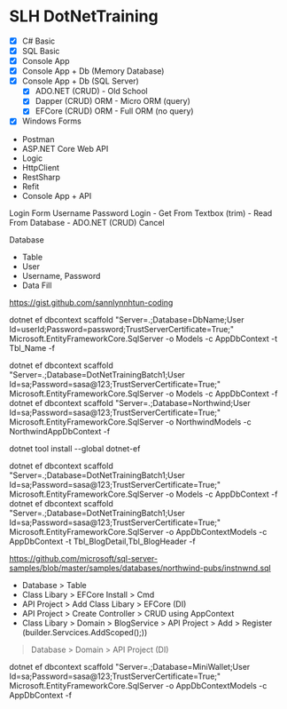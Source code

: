 # SLH DotNetTraining

- [x] C# Basic
- [x] SQL Basic
- [x] Console App
- [x] Console App + Db (Memory Database)
- [x] Console App + Db (SQL Server) 
	- [x] ADO.NET (CRUD) - Old School
	- [x] Dapper (CRUD) ORM - Micro ORM (query)
	- [x] EFCore (CRUD) ORM - Full ORM (no query)
- [x] Windows Forms
- Postman
- ASP.NET Core Web API
- Logic
- HttpClient
- RestSharp
- Refit
- Console App + API

Login Form
Username
Password
Login
	- Get From Textbox (trim)
	- Read From Database
	- ADO.NET (CRUD)
Cancel

Database
- Table
- User
- Username, Password
- Data Fill

https://gist.github.com/sannlynnhtun-coding

dotnet ef dbcontext scaffold "Server=.;Database=DbName;User Id=userId;Password=password;TrustServerCertificate=True;" Microsoft.EntityFrameworkCore.SqlServer -o Models -c AppDbContext -t Tbl_Name -f

dotnet ef dbcontext scaffold "Server=.;Database=DotNetTrainingBatch1;User Id=sa;Password=sasa@123;TrustServerCertificate=True;" Microsoft.EntityFrameworkCore.SqlServer -o Models -c AppDbContext -f
dotnet ef dbcontext scaffold "Server=.;Database=Northwind;User Id=sa;Password=sasa@123;TrustServerCertificate=True;" Microsoft.EntityFrameworkCore.SqlServer -o NorthwindModels -c NorthwindAppDbContext -f


dotnet tool install --global dotnet-ef

dotnet ef dbcontext scaffold "Server=.;Database=DotNetTrainingBatch1;User Id=sa;Password=sasa@123;TrustServerCertificate=True;" Microsoft.EntityFrameworkCore.SqlServer -o Models -c AppDbContext -f
dotnet ef dbcontext scaffold "Server=.;Database=DotNetTrainingBatch1;User Id=sa;Password=sasa@123;TrustServerCertificate=True;" Microsoft.EntityFrameworkCore.SqlServer -o AppDbContextModels -c AppDbContext -t Tbl_BlogDetail,Tbl_BlogHeader -f


https://github.com/microsoft/sql-server-samples/blob/master/samples/databases/northwind-pubs/instnwnd.sql

- Database > Table
- Class Libary > EFCore Install > Cmd
- API Project > Add Class Libary > EFCore (DI)
- API Project > Create Controller > CRUD using AppContext
- Class Libary > Domain > BlogService > API Project > Add > Register (builder.Servcices.AddScoped<BlogService>();))


> Database > Domain > API Project (DI)

dotnet ef dbcontext scaffold "Server=.;Database=MiniWallet;User Id=sa;Password=sasa@123;TrustServerCertificate=True;" Microsoft.EntityFrameworkCore.SqlServer -o AppDbContextModels -c AppDbContext -f

